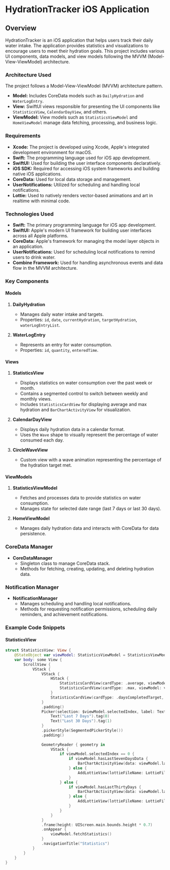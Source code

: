 # HydrationTracker iOS Application

## Overview

HydrationTracker is an iOS application that helps users track their daily water intake. The application provides statistics and visualizations to encourage users to meet their hydration goals. This project includes various UI components, data models, and view models following the MVVM (Model-View-ViewModel) architecture.

### Architecture Used

The project follows a Model-View-ViewModel (MVVM) architecture pattern.

- **Model:** Includes CoreData models such as `DailyHydration` and `WaterLogEntry`.
- **View:** SwiftUI views responsible for presenting the UI components like `StatisticsView`, `CalendarDayView`, and others.
- **ViewModel:** View models such as `StatisticsViewModel` and `HomeViewModel` manage data fetching, processing, and business logic.

### Requirements

- **Xcode:** The project is developed using Xcode, Apple's integrated development environment for macOS.
- **Swift:** The programming language used for iOS app development.
- **SwiftUI:** Used for building the user interface components declaratively.
- **iOS SDK:** Required for accessing iOS system frameworks and building native iOS applications.
- **CoreData:** Used for local data storage and management.
- **UserNotifications:** Utilized for scheduling and handling local notifications.
- **Lottie:** Used to natively renders vector-based animations and art in realtime with minimal code.

### Technologies Used

- **Swift:** The primary programming language for iOS app development.
- **SwiftUI:** Apple's modern UI framework for building user interfaces across all Apple platforms.
- **CoreData:** Apple's framework for managing the model layer objects in an application.
- **UserNotifications:** Used for scheduling local notifications to remind users to drink water.
- **Combine Framework:** Used for handling asynchronous events and data flow in the MVVM architecture.

### Key Components

#### Models

1. **DailyHydration**
   - Manages daily water intake and targets.
   - Properties: `id`, `date`, `currentHydration`, `targetHydration`, `waterLogEntryList`.

2. **WaterLogEntry**
   - Represents an entry for water consumption.
   - Properties: `id`, `quantity`, `enteredTime`.

#### Views

1. **StatisticsView**
   - Displays statistics on water consumption over the past week or month.
   - Contains a segmented control to switch between weekly and monthly views.
   - Includes `StatisticsCardView` for displaying average and max hydration and `BarChartActivityView` for visualization.

2. **CalendarDayView**
   - Displays daily hydration data in a calendar format.
   - Uses the `Wave` shape to visually represent the percentage of water consumed each day.

3. **CircleWaveView**
   - Custom view with a wave animation representing the percentage of the hydration target met.

#### ViewModels

1. **StatisticsViewModel**
   - Fetches and processes data to provide statistics on water consumption.
   - Manages state for selected date range (last 7 days or last 30 days).

2. **HomeViewModel**
   - Manages daily hydration data and interacts with CoreData for data persistence.

### CoreData Manager

- **CoreDataManager**
  - Singleton class to manage CoreData stack.
  - Methods for fetching, creating, updating, and deleting hydration data.

### Notification Manager

- **NotificationManager**
  - Manages scheduling and handling local notifications.
  - Methods for requesting notification permissions, scheduling daily reminders, and achievement notifications.

### Example Code Snippets

#### StatisticsView

```swift
struct StatisticsView: View {
    @StateObject var viewModel: StatisticsViewModel = StatisticsViewModel()
    var body: some View {
        ScrollView {
            VStack {
                VStack {
                    HStack {
                        StatisticsCardView(cardType: .average, viewModel: viewModel)
                        StatisticsCardView(cardType: .max, viewModel: viewModel)
                    }
                    StatisticsCardView(cardType: .daysCompletedTarget, viewModel: viewModel)
                }
                .padding()
                Picker(selection: $viewModel.selectedIndex, label: Text("Statistics")) {
                    Text("Last 7 Days").tag(0)
                    Text("Last 30 Days").tag(1)
                }
                .pickerStyle(SegmentedPickerStyle())
                .padding()
                
                GeometryReader { geometry in
                    VStack {
                        if viewModel.selectedIndex == 0 {
                            if viewModel.hasLastSevenDaysData {
                                BarChartActivityView(data: viewModel.lastSevenDaysData, title: "Last 7 Days Stats", height: geometry.size.height * 0.7)
                            } else {
                                AddLottieView(lottieFileName: LottieFiles.noDataFound)
                            }
                        } else {
                            if viewModel.hasLastThirtyDays {
                                BarChartActivityView(data: viewModel.lastThirtyDaysData, title: "Previous 30 Days Stats", height: geometry.size.height * 0.7)
                            } else {
                                AddLottieView(lottieFileName: LottieFiles.noDataFound)
                            }
                        }
                    }
                }
                .frame(height: UIScreen.main.bounds.height * 0.7)
                .onAppear {
                    viewModel.fetchStatistics()
                }
                .navigationTitle("Statistics")
            }
        }
    }
}
